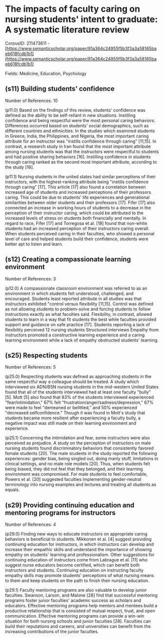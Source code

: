 # The impacts of faculty caring on nursing students' intent to graduate: A systematic literature review

CorpusID: 211473611 - [https://www.semanticscholar.org/paper/81a364c24955f5b3f3a3a58165baeb618fcdb1b1](https://www.semanticscholar.org/paper/81a364c24955f5b3f3a3a58165baeb618fcdb1b1)

Fields: Medicine, Education, Psychology

## (s11) Building students' confidence
Number of References: 10

(p11.0) Based on the findings of this review, students' confidence was defined as the ability to be self-reliant in new situations. Instilling confidence and being respectful were the most personal caring behaviors. Differences occurred based on students' social demographics, such as different countries and ethnicities. In the studies which examined students in Greece, India, the Philippines, and Nigeria, the most important caring attribute for an instructor was "instills confidence through caring" [11,15]. In contrast, a research study in Iran found that the most important attribute among nursing students was that the instructors were respectful to students and had positive sharing behaviors [16]. Instilling confidence in students through caring ranked as the second most important attribute, according to the study [16].

(p11.1) Nursing students in the united states had similar perceptions of their instructors, with the highest-ranking attribute being "instills confidence through caring" [17]. This article [17] also found a correlation between increased age of students and increased perceptions of their professors caring. This could be due to students' life experiences and generational similarities between older students and their professors [17]. Fifer [17] also connected an increase in working hours of students to a decrease in the perception of their instructor caring, which could be attributed to the increased levels of stress on students both financially and mentally. In regard to race, Fifer [17] and Torregosa et al. [18] found that non-white students had an increased perception of their instructors caring overall. When students perceived caring in their faculties, who showed a personal level of care and helped students build their confidence, students were better apt to listen and learn.
## (s12) Creating a compassionate learning environment
Number of References: 3

(p12.0) A compassionate classroom environment was referred to as an environment in which students felt understood, challenged, and encouraged. Students least reported attribute in all studies was that instructors exhibited "control versus flexibility [11,15]. Control was defined as not allowing students to problem-solve and forcing students to follow instructions exactly as what faculties said. Flexibility, in contrast, allowed students to learn in a way that fit students the best while faculties provided support and guidance on safe practice [17]. Students reporting a lack of flexibility perceived  12 nursing students Structured interviews Empathy from instructors promoted a constructive learning experience and a caring learning environment while a lack of empathy obstructed students' learning.
## (s25) Respecting students
Number of References: 5

(p25.0) Respecting students was defined as approaching students in the same respectful way a colleague should be treated. A study which interviewed six ADN/BSN nursing students in the mid-western United States found that all of the students interviewed had at least one faculty "bully" [5]. Mott [5] also found that 83% of the students interviewed experienced "fear/intimidation," 67% felt "frustration/anger/sadness/depression," 67% were made to feel "demeaned or belittled," and 50% experienced "decreased selfconfidence." Though it was found in Mott's study that students became more resilient after experiencing a faculty bully, a negative impact was still made on their learning environment and experience.

(p25.1) Concerning the intimidation and fear, some instructors were also perceived as prejudice. A study on the perception of instructors on male nursing students found discriminatory behaviors that consistently favored female students [20]. The male students in the study reported the following experiences: gender bias, being singled out, doing manly stuff, limitations in clinical settings, and no male role models [20]. Thus, when students felt being biased, they did not feel that they belonged, and their learning environment was compromised. For male students to feel comfortable, Powers et al. [20] suggested faculties implementing gender-neutral terminology into nursing examples and lectures and treating all students as equals.
## (s29) Providing continuing education and mentoring programs for instructors
Number of References: 4

(p29.0) Finding new ways to educate instructors on appropriate caring behaviors is beneficial to students. Mikkonen et al. [4] suggest providing continuing education for instructors, in which instructors can develop and increase their empathic skills and understand the importance of showing empathy on students' learning and professionalism. Other suggestions for continuing education of instructors come from Labrague et al. [11] who suggest nurse educators become certified, which can benefit both instructors and students. Continuing education on instructing faculty empathy skills may promote students' perceptions of what nursing means to them and keep students on the path to finish their nursing education.

(p29.1) Faculty mentoring programs are also valuable to develop junior faculties. Swanson, Larson, and Malone [28] find that successful mentoring programs foster junior faculties' academic success as scholars and educators. Effective mentoring programs help mentors and mentees build a productive relationship that is consisted of mutual respect, trust, and open communication. Effective mentoring programs can provide a win-win situation for both nursing schools and junior faculties [28]. Faculties can build their reputations and careers, and universities can benefit from the increasing contributions of the junior faculties.
